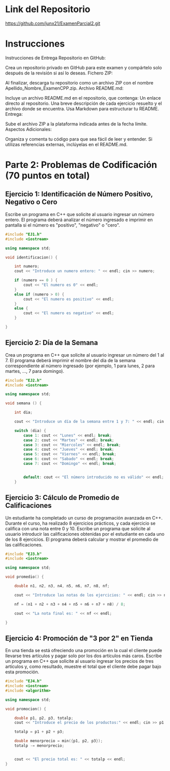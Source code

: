 # Link del Repositorio

https://github.com/junx21/ExamenParcial2.git

# Instrucciones 
Instrucciones de Entrega
Repositorio en GitHub:

Crea un repositorio privado en GitHub para este examen y compártelo solo después de la revisión si así lo deseas.
Fichero ZIP:

Al finalizar, descarga tu repositorio como un archivo ZIP con el nombre Apellido_Nombre_ExamenCPP.zip.
Archivo README.md:

Incluye un archivo README.md en el repositorio, que contenga:
Un enlace directo al repositorio.
Una breve descripción de cada ejercicio resuelto y el archivo donde se encuentra.
Usa Markdown para estructurar tu README.
Entrega:

Sube el archivo ZIP a la plataforma indicada antes de la fecha límite.
Aspectos Adicionales:

Organiza y comenta tu código para que sea fácil de leer y entender.
Si utilizas referencias externas, inclúyelas en el README.md.
# Parte 2: Problemas de Codificación (70 puntos en total)
## Ejercicio 1: Identificación de Número Positivo, Negativo o Cero
Escribe un programa en C++ que solicite al usuario ingresar un número entero. El programa deberá analizar el número ingresado e imprimir en pantalla si el número es "positivo", "negativo" o "cero". 
```cpp
#include "EJ1.h"
#include <iostream>

using namespace std;

void identificacion() {

    int numero;
    cout << "Introduce un numero entero: " << endl; cin >> numero;

    if (numero == 0 ) {
        cout << "El numero es 0" << endl;
    }
    else if (numero > 0) {
        cout << "El numero es positivo" << endl;
    }
    else {
        cout << "El numero es negativo" << endl;
    }

}
```

## Ejercicio 2: Día de la Semana
Crea un programa en C++ que solicite al usuario ingresar un número del 1 al 7. El programa deberá imprimir el nombre del día de la semana correspondiente al número ingresado (por ejemplo, 1 para lunes, 2 para martes, ..., 7 para domingo). 

```cpp
#include "EJ2.h"
#include <iostream>

using namespace std;

void semana () {

    int dia;

    cout << "Introduce un día de la semana entre 1 y 7: " << endl; cin >> dia;

    switch (dia) {
        case 1: cout << "Lunes" << endl; break;
        case 2: cout << "Martes" << endl; break;
        case 3: cout << "Miercoles" << endl; break;
        case 4: cout << "Jueves" << endl; break;
        case 5: cout << "Viernes" << endl; break;
        case 6: cout << "Sabado" << endl; break;
        case 7: cout << "Domingo" << endl; break;


        default: cout << "El número introducido no es válido" << endl; break;
    }


```


## Ejercicio 3: Cálculo de Promedio de Calificaciones
Un estudiante ha completado un curso de programación avanzada en C++. Durante el curso, ha realizado 8 ejercicios prácticos, y cada ejercicio se califica con una nota entre 0 y 10. Escribe un programa que solicite al usuario introducir las calificaciones obtenidas por el estudiante en cada uno de los 8 ejercicios. El programa deberá calcular y mostrar el promedio de las calificaciones. 
```cpp
#include "EJ3.h"
#include <iostream>

using namespace std;

void promedio() {

    double n1, n2, n3, n4, n5, n6, n7, n8, nf;

    cout << "Introduce las notas de los ejercicios: " << endl; cin >> n1 >> n2 >> n3 >> n4 >> n5 >> n6 >> n7 >> n8;

    nf = (n1 + n2 + n3 + n4 + n5 + n6 + n7 + n8) / 8;

    cout << "La nota final es: " << nf << endl;

}
```
## Ejercicio 4: Promoción de "3 por 2" en Tienda
En una tienda se está ofreciendo una promoción en la cual el cliente puede llevarse tres artículos y pagar solo por los dos artículos más caros. Escribe un programa en C++ que solicite al usuario ingresar los precios de tres artículos y, como resultado, muestre el total que el cliente debe pagar bajo esta promoción.
```cpp
#include "EJ4.h"
#include <iostream>
#include <algorithm>

using namespace std;

void promocion() {

    double p1, p2, p3, totalp;
    cout << "Introduce el precio de los productos:" << endl; cin >> p1 >> p2 >> p3;

    totalp = p1 + p2 + p3;

    double menorprecio = min({p1, p2, p3});
    totalp -= menorprecio;


    cout << "El precio total es: " << totalp << endl;
}
```

